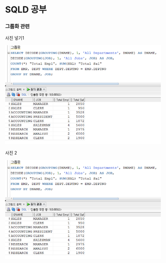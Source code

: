 # SQLD 공부



### 그룹화 관련





사진 넣기1



![1564104618052](<https://github.com/Q3333/ITL/blob/master/DB/3.SQLD%20%EC%9E%90%EA%B2%A9%EC%A6%9D/images/1.PNG>)





사진 2

![1564104618052](<https://github.com/Q3333/ITL/blob/master/DB/3.SQLD 자격증/images/1.PNG>)

